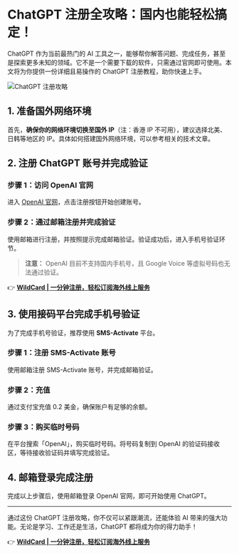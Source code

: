# ChatGPT 注册全攻略：国内也能轻松搞定！

ChatGPT 作为当前最热门的 AI 工具之一，能够帮你解答问题、完成任务，甚至是探索更多未知的领域。它不是一个需要下载的软件，只需通过官网即可使用。本文将为你提供一份详细且易操作的 ChatGPT 注册教程，助你快速上手。

![ChatGPT 注册攻略](https://bbtdd.com/img/527767362089.webp)

## 1. 准备国外网络环境

首先，**确保你的网络环境切换至国外 IP**（注：香港 IP 不可用），建议选择北美、日韩等地区的 IP。具体如何搭建国外网络环境，可以参考相关的技术文章。

## 2. 注册 ChatGPT 账号并完成验证

### 步骤 1：访问 OpenAI 官网

进入 [OpenAI 官网](https://bbtdd.com/WildCard)，点击注册按钮开始创建账号。

### 步骤 2：通过邮箱注册并完成验证

使用邮箱进行注册，并按照提示完成邮箱验证。验证成功后，进入手机号验证环节。

> **注意：** OpenAI 目前不支持国内手机号，且 Google Voice 等虚拟号码也无法通过验证。

👉 **[WildCard | 一分钟注册，轻松订阅海外线上服务](https://bbtdd.com/WildCard)**

## 3. 使用接码平台完成手机号验证

为了完成手机号验证，推荐使用 **SMS-Activate** 平台。

### 步骤 1：注册 SMS-Activate 账号

使用邮箱注册 SMS-Activate 账号，并完成邮箱验证。

### 步骤 2：充值

通过支付宝充值 0.2 美金，确保账户有足够的余额。

### 步骤 3：购买临时号码

在平台搜索「OpenAI」，购买临时号码。将号码复制到 OpenAI 的验证码接收区，等待接收验证码并填写完成验证。

## 4. 邮箱登录完成注册

完成以上步骤后，使用邮箱登录 OpenAI 官网，即可开始使用 ChatGPT。

---

通过这份 ChatGPT 注册攻略，你不仅可以紧跟潮流，还能体验 AI 带来的强大功能。无论是学习、工作还是生活，ChatGPT 都将成为你的得力助手！

👉 **[WildCard | 一分钟注册，轻松订阅海外线上服务](https://bbtdd.com/WildCard)**